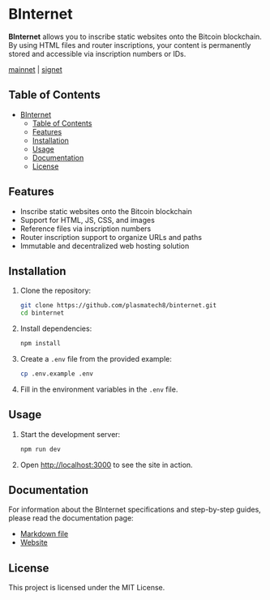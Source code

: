 # BInternet

**BInternet** allows you to inscribe static websites onto the Bitcoin blockchain.
By using HTML files and router inscriptions, your content is permanently stored and
accessible via inscription numbers or IDs.

[mainnet](binternet.org) | [signet](signet.binternet.org)

## Table of Contents
- [BInternet](#binternet)
  - [Table of Contents](#table-of-contents)
  - [Features](#features)
  - [Installation](#installation)
  - [Usage](#usage)
  - [Documentation](#documentation)
  - [License](#license)

## Features

- Inscribe static websites onto the Bitcoin blockchain
- Support for HTML, JS, CSS, and images
- Reference files via inscription numbers
- Router inscription support to organize URLs and paths
- Immutable and decentralized web hosting solution

## Installation

1. Clone the repository:
    ```bash
    git clone https://github.com/plasmatech8/binternet.git
    cd binternet
    ```

2. Install dependencies:
    ```bash
    npm install
    ```

3. Create a `.env` file from the provided example:
    ```bash
    cp .env.example .env
    ```

4. Fill in the environment variables in the `.env` file.

## Usage

1. Start the development server:
    ```bash
    npm run dev
    ```

2. Open [http://localhost:3000](http://localhost:3000) to see the site in action.

## Documentation

For information about the BInternet specifications and step-by-step guides, please read the
documentation page:

- [Markdown file](/src/routes/(app)/docs/+page.md)
- [Website](https://binternet.org/docs)

## License

This project is licensed under the MIT License.
